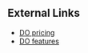 <!-- post: -->


## External Links

*   [DO pricing](https://digitalocean.com/pricing)
*   [DO features](https://digitalocean.com/features)
